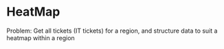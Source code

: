 # HeatMap

Problem: Get all tickets (IT tickets) for a region, and  structure data to suit a heatmap within a region
